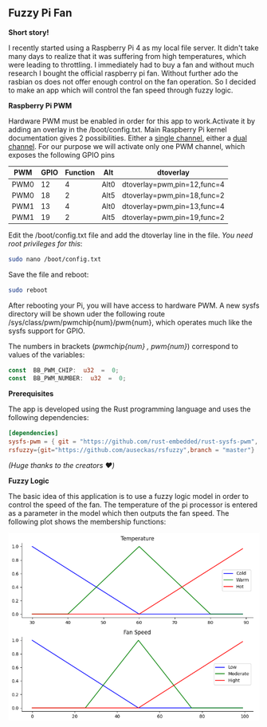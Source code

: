 ## Fuzzy Pi Fan

**Short story!**

I recently started using a Raspberry Pi 4 as my local file server. It didn't take many days to realize that it was suffering from high temperatures, which were leading to throttling. I immediately had to buy a fan and without much research I bought the official raspberry pi fan. Without further ado the rasbian os does not offer enough control on the fan operation. So I decided to make an app which will control the fan speed through fuzzy logic.

**Raspberry Pi PWM**

Hardware PWM must be enabled in order for this app to work.Activate it by adding an overlay in the /boot/config.txt. Main Raspberry Pi kernel documentation gives 2 possibilities. Either a [single channel](https://github.com/raspberrypi/linux/blob/04c8e47067d4873c584395e5cb260b4f170a99ea/arch/arm/boot/dts/overlays/README#L925), either a [dual channel](https://github.com/raspberrypi/linux/blob/04c8e47067d4873c584395e5cb260b4f170a99ea/arch/arm/boot/dts/overlays/README#L944). For our purpose we will activate only one PWM channel, which exposes the following GPIO pins

| PWM  | GPIO | Function | Alt  | dtoverlay                   |
| ---- | ---- | -------- | ---- | --------------------------- |
| PWM0 | 12   | 4        | Alt0 | dtoverlay=pwm,pin=12,func=4 |
| PWM0 | 18   | 2        | Alt5 | dtoverlay=pwm,pin=18,func=2 |
| PWM1 | 13   | 4        | Alt0 | dtoverlay=pwm,pin=13,func=4 |
| PWM1 | 19   | 2        | Alt5 | dtoverlay=pwm,pin=19,func=2 |

Edit the /boot/config.txt file and add the dtoverlay line in the file. _You need root privileges for this_:

```bash
sudo nano /boot/config.txt
```

Save the file and reboot:

```bash
sudo reboot
```

After rebooting your Pi, you will have access to hardware PWM. A new sysfs directory will be shown uder the following route /sys/class/pwm/pwmchip{num}/pwm{num}, which operates much like the sysfs support for GPIO.

The numbers in brackets (*pwmchip{num} , pwm{num}*) correspond to values of the variables:

```rust
const  BB_PWM_CHIP:  u32  =  0;
const  BB_PWM_NUMBER:  u32  =  0;
```

**Prerequisites**

The app is developed using the Rust programming language and uses the following dependencies:

```toml
[dependencies]
sysfs-pwm = { git = "https://github.com/rust-embedded/rust-sysfs-pwm", branch = "master" }
rsfuzzy={git="https://github.com/auseckas/rsfuzzy",branch = "master"}
```

_(Huge thanks to the creators ❤️)_

**Fuzzy Logic**

The basic idea of this application is to use a fuzzy logic model in order to control the speed of the fan. The temperature of the pi processor is entered as a parameter in the model which then outputs the fan speed. The following plot shows the membership functions:

![plot](./images/mf_plot.png)